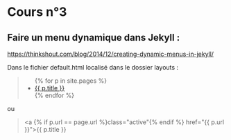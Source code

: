# Cours n°3

## Faire un menu dynamique dans Jekyll :

https://thinkshout.com/blog/2014/12/creating-dynamic-menus-in-jekyll/

Dans le fichier default.html localisé dans le dossier layouts :

>    <ul>
>      {% for p in site.pages %}
>        <li>
>          <a href="{{ p.url }}">{{ p.title }}</a>
>        </li>
>      {% endfor %}
>    </ul>

ou

>    <a {% if p.url == page.url %}class="active"{% endif %} href="{{ p.url }}">{{ p.title }}</a>
